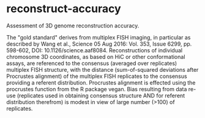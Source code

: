 # reconstruct-accuracy
Assessment of 3D genome reconstruction accuracy.

The "gold standard" derives from multiplex FISH imaging, in particular as described by Wang et al., Science  05 Aug 2016: Vol. 353, Issue 6299, pp. 598-602, DOI: 10.1126/science.aaf8084.
Reconstructions of individual chromosome 3D coordinates, as based on HiC or other conformational assays, are referenced to the consensus (averaged over replicates) multiplex FISH structure, with the distance (sum-of-squared deviations after Procrustes alignment) of the multiplex FISH replicates to the consensus providing a referent distribution.  Procrustes alignment is effected using the procrustes function from the R package vegan.
Bias resulting from data re-use (replicates used in obtaining consensus structure AND for referent distribution therefrom) is modest in view of large number (>100) of replicates.
